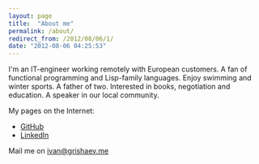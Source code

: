 ```yaml
---
layout: page
title:  "About me"
permalink: /about/
redirect_from: /2012/08/06/1/
date: "2012-08-06 04:25:53"
---
```


I'm an IT-engineer working remotely with European customers. A fan of functional
programming and Lisp-family languages. Enjoy swimming and winter sports. A
father of two. Interested in books, negotiation and education. A speaker in our
local community.

My pages on the Internet:

- [GitHub](https://github.com/igrishaev)
- [LinkedIn](https://www.linkedin.com/in/igrishaev)

Mail me on [ivan@grishaev.me](mailto:ivan@grishaev.me)

